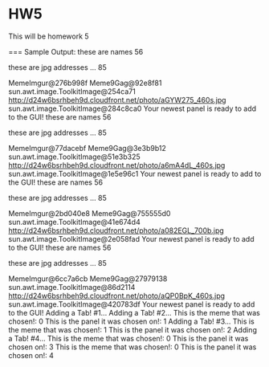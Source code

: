HW5
===

This will be homework 5


===
Sample Output:
these are names 56

these are jpg addresses ... 85

MemeImgur@276b998f
Meme9Gag@92e8f81
sun.awt.image.ToolkitImage@254ca71
http://d24w6bsrhbeh9d.cloudfront.net/photo/aGYW275_460s.jpg
sun.awt.image.ToolkitImage@284c8ca0
Your newest panel is ready to add to the GUI!
these are names 56

these are jpg addresses ... 85

MemeImgur@77dacebf
Meme9Gag@3e3b9b12
sun.awt.image.ToolkitImage@51e3b325
http://d24w6bsrhbeh9d.cloudfront.net/photo/a6mA4dL_460s.jpg
sun.awt.image.ToolkitImage@1e5e96c1
Your newest panel is ready to add to the GUI!
these are names 56

these are jpg addresses ... 85

MemeImgur@2bd040e8
Meme9Gag@755555d0
sun.awt.image.ToolkitImage@41e674d4
http://d24w6bsrhbeh9d.cloudfront.net/photo/a082EGL_700b.jpg
sun.awt.image.ToolkitImage@2e058fad
Your newest panel is ready to add to the GUI!
these are names 56

these are jpg addresses ... 85

MemeImgur@6cc7a6cb
Meme9Gag@27979138
sun.awt.image.ToolkitImage@86d2114
http://d24w6bsrhbeh9d.cloudfront.net/photo/aQP0BpK_460s.jpg
sun.awt.image.ToolkitImage@420783df
Your newest panel is ready to add to the GUI!
Adding a Tab! #1...
Adding a Tab! #2...
This is the meme that was chosen!: 0
This is the panel it was chosen on!: 1
Adding a Tab! #3...
This is the meme that was chosen!: 1
This is the panel it was chosen on!: 2
Adding a Tab! #4...
This is the meme that was chosen!: 0
This is the panel it was chosen on!: 3
This is the meme that was chosen!: 0
This is the panel it was chosen on!: 4
